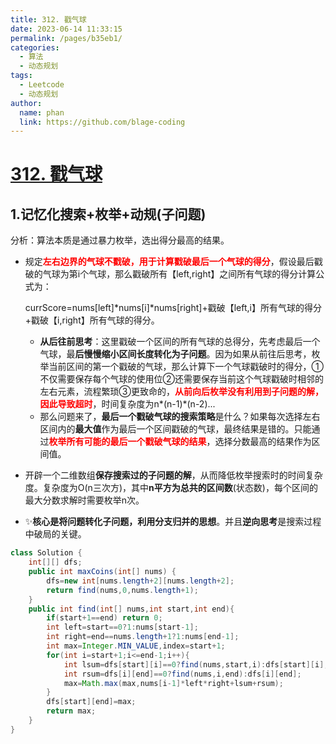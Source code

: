 ```yaml
---
title: 312. 戳气球
date: 2023-06-14 11:33:15
permalink: /pages/b35eb1/
categories:
  - 算法
  - 动态规划
tags:
  - Leetcode
  - 动态规划
author: 
  name: phan
  link: https://github.com/blage-coding
---
```

# [312. 戳气球](https://leetcode.cn/problems/burst-balloons/)

## 1.记忆化搜索+枚举+动规(子问题)

分析：算法本质是通过暴力枚举，选出得分最高的结果。

- 规定<font color="red">**左右边界的气球不戳破，用于计算戳破最后一个气球的得分**</font>，假设最后戳破的气球为第i个气球，那么戳破所有【left,right】之间所有气球的得分计算公式为：

  currScore=nums\[left\]\*nums\[i\]\*nums\[right\]+戳破【left,i】所有气球的得分+戳破【i,right】所有气球的得分。

  - **从后往前思考**：这里戳破一个区间的所有气球的总得分，先考虑最后一个气球，最**后慢慢缩小区间长度转化为子问题**。因为如果从前往后思考，枚举当前区间的第一个戳破的气球，那么计算下一个气球戳破时的得分，①不仅需要保存每个气球的使用位②还需要保存当前这个气球戳破时相邻的左右元素，流程繁琐③更致命的，<font color="red">**从前向后枚举没有利用到子问题的解，因此导致超时**</font>，时间复杂度为n\*(n-1)\*(n-2)...
  - 那么问题来了，**最后一个戳破气球的搜索策略**是什么？如果每次选择左右区间内的**最大值**作为最后一个区间戳破的气球，最终结果是错的。只能通过<font color="red">**枚举所有可能的最后一个戳破气球的结果**</font>，选择分数最高的结果作为区间值。

- 开辟一个二维数组**保存搜索过的子问题的解**，从而降低枚举搜索时的时间复杂度。复杂度为O(n三次方)，其中**n平方为总共的区间数**(状态数)，每个区间的最大分数求解时需要枚举n次。

- ✨**核心是将问题转化子问题，利用分支归并的思想**。并且**逆向思考**是搜索过程中破局的关键。

```java
class Solution {
    int[][] dfs;
    public int maxCoins(int[] nums) {
        dfs=new int[nums.length+2][nums.length+2];
        return find(nums,0,nums.length+1);
    }
    public int find(int[] nums,int start,int end){
        if(start+1==end) return 0;
        int left=start==0?1:nums[start-1];
        int right=end==nums.length+1?1:nums[end-1];
        int max=Integer.MIN_VALUE,index=start+1;
        for(int i=start+1;i<=end-1;i++){
            int lsum=dfs[start][i]==0?find(nums,start,i):dfs[start][i];
            int rsum=dfs[i][end]==0?find(nums,i,end):dfs[i][end];
            max=Math.max(max,nums[i-1]*left*right+lsum+rsum);
        }
        dfs[start][end]=max;
        return max;
    }
}
```